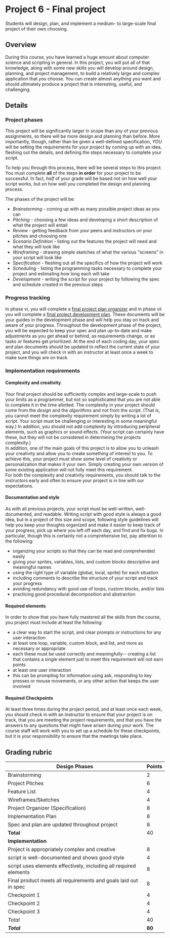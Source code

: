 # Project 6 - Final project

Students will design, plan, and implement a medium- to large-scale final project of their own choosing.

## Overview

During this course, you have learned a huge amount about computer science and scripting in general.  In this project, you will put all of that knowledge, along with some new skills you will develop around design, planning, and project management, to build a relatively large and complex application that _you_ choose.  You can create almost anything you want and should ultimately produce a project that is interesting, useful, and challenging.

## Details

### Project phases

This project will be significantly larger in scope than any of your previous assignments, so there will be more design and planning than before.  More importantly, though, rather than be given a well-defined specification, _YOU_ will be setting the requirements for your project by coming up with an idea, fleshing out the details, and defining the steps necessary to complete your script.

To help you through this process, there will be several steps to this project.  You must complete **all** of the steps **in order** for your project to be successful.  In fact, _half_ of your grade will be based not on how well your script works, but on how well you completed the design and planning process.

The phases of the project will be:

* _Brainstorming_ - coming up with as many possible project ideas as you can
* _Pitching_ - choosing a few ideas and developing a short description of what the project will entail
* _Review_ - getting feedback from your peers and instructors on your pitches and choosing one
* _Scenario Definition_ - listing out the features the project will need and what they will look like
* _Wireframing_ - drawing simple sketches of what the various "screens" in your script will look like
* _Specification_ - fleshing out all the specifics of how the project will work
* _Scheduling_ - listing the programming tasks necessary to complete your project and estimating how long each will take
* _Development_ - writing the script for your project by following the spec and schedule created in the previous steps

### Progress tracking

In phase vi, you will complete a [final project plan organizer][] and in phase vii you will complete a [final project development plan][].  These documents will be your guides in the development phase and will help you stay on track and aware of your progress.  Throughout the development phase of the project, you will be expected to keep your spec and plan up-to-date and make adjustments as you get ahead or behind, as requirements change, or as tasks or features get prioritized.  At the end of each coding day, your spec and plan documents should be updated to reflect the current state of your project, and you will check in with an instructor at least once a week to make sure things are on track.  

### Implementation requirements

#### Complexity and creativity

Your final project should be sufficiently complex and large-scale to push your limits as a programmer, but not so sophisticated that you are not able to complete it in the time allotted.  The complexity in your project should come from the _design_ and the _algorithms_ and not from the _script_.  (That is, you cannot meet the complexity requirement simply by writing a lot of script.  Your script must be challenging or interesting in some meaningful way.)  In addition, you should not add complexity by introducing peripheral elements, such as graphics or sound effects.  (Your script can certainly have these, but they will not be considered in determining the projects complexity.)  
In addition, one of the main goals of this project is to allow you to unleash your creativity and allow you to create something of interest to you.  To achieve this, your project must show some level of creativity or personalization that makes it your own.  Simply creating your own version of some existing application will not fully meet this requirement.  
For both the complexity and creativity requirements, you should talk to the instructors early and often to ensure your project is in line with our expectations.  

#### Documentation and style

As with all previous projects, your script must be well-written, well-documented, and readable.  Writing script with good style is always a good idea, but in a project of this size and scope, following style guidelines will help you keep your thoughts organized and make it easier to keep track of your progress, pick up where you left off each day, and find and fix bugs.  In particular, though this is certainly not a comprehensive list, pay attention to the following:

* organizing your scripts so that they can be read and comprehended easily
* giving your sprites, variables, lists, and custom blocks descriptive and meaningful names
* using the right type of variable (global, local, sprite) for each situation
* including comments to describe the structure of your script and track your progress
* avoiding redundancy with good use of loops, custom blocks, and/or lists
* practicing good procedural decomposition and abstraction  

#### Required elements

In order to show that you have fully mastered all the skills from the course, you project must include at least the following:

* a clear way to start the script, and clear prompts or instructions for any user interaction
* at least one loop, variable, custom block, and list, and more as necessary or appropriate
* each these must be used correctly and meaningfully-- creating a list that contains a single element just to meet this requirement will not earn points
* at least one user interaction
* this can be prompting for information using ask, responding to key presses or mouse movements, or any other action that keeps the user involved

#### Required Checkpoints

At least three times during the project period, and at least once each week, you should check in with an instructor to ensure that your project is on track, that you are meeting the project requirements, and that you have the answers to any questions that might have arisen during your work.  The course staff will work with you to set up a schedule for these checkpoints, but it is your responsibility to ensure that the meetings take place.

## Grading rubric

|Design Phases| Points |
|--|--|
|Brainstorming| 2 |
|Project Pitches |6 |
|Feature List |4 |
|Wireframes/Sketches |4 |
|Project Organizer (Specification) |8 |
|Implementation Plan |8 |
|Spec and plan are updated throughout project  |8 |
|**Total** | 40 |
|**Implementation** | |
|Project is appropriately complex and creative |8 |
|script is well-documented and shows good style |4 |
|script uses elements effectively, including all required elements | 8  |
|Final product meets all requirements and goals laid out in spec  |8 |
|Checkpoint 1 | 4  |
|Checkpoint 2 | 4  |
|Checkpoint 3 | 4  |
|_Total_ | 40 |
|**_Total_**|**80**|

[Final Project Plan Organizer]: https://github.com/TEALSK12/introduction-to-computer-science/blob/master/Unit%206%20Word/Final%20Project%20Plan%20Organizer.docx?raw=true
[Final Project Development Plan]: https://github.com/TEALSK12/introduction-to-computer-science/blob/master/Unit%206%20Word/Final%20Project%20Development%20Plan.docx?raw=true
